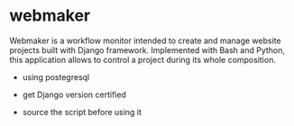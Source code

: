 # webmaker

Webmaker is a workflow monitor intended to create and manage website projects built with Django framework. Implemented with Bash and Python, this application allows to control a project during its whole composition.


- using postegresql
- get Django version certified

- source the script before using it